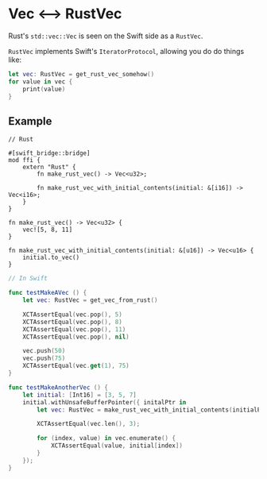 # Vec <--> RustVec

Rust's `std::vec::Vec` is seen on the Swift side as a `RustVec`.

`RustVec` implements Swift's `IteratorProtocol`, allowing you do do things like:

```swift
let vec: RustVec = get_rust_vec_somehow()
for value in vec {
    print(value)
}
```

## Example

```rust,no_run
// Rust

#[swift_bridge::bridge]
mod ffi {
	extern "Rust" {
	    fn make_rust_vec() -> Vec<u32>;

	    fn make_rust_vec_with_initial_contents(initial: &[i16]) -> Vec<i16>;
	}
}

fn make_rust_vec() -> Vec<u32> {
    vec![5, 8, 11]
}

fn make_rust_vec_with_initial_contents(initial: &[u16]) -> Vec<u16> {
    initial.to_vec()
}
```

```swift
// In Swift

func testMakeAVec () {
    let vec: RustVec = get_vec_from_rust()

    XCTAssertEqual(vec.pop(), 5)
    XCTAssertEqual(vec.pop(), 8)
    XCTAssertEqual(vec.pop(), 11)
    XCTAssertEqual(vec.pop(), nil)

    vec.push(50)
    vec.push(75)
    XCTAssertEqual(vec.get(1), 75)
}

func testMakeAnotherVec () {
    let initial: [Int16] = [3, 5, 7]
    initial.withUnsafeBufferPointer({ initalPtr in
        let vec: RustVec = make_rust_vec_with_initial_contents(initialPtr)

        XCTAssertEqual(vec.len(), 3);

	    for (index, value) in vec.enumerate() {
	        XCTAssertEqual(value, initial[index])
	    }
    });
}
```
